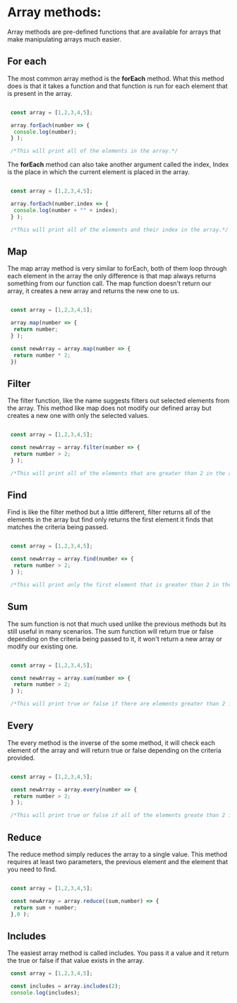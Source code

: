# Array methods:
Array methods are pre-defined functions that are available for arrays that make manipulating arrays much easier.

## For each
The most common array method is the **forEach** method. What this method does is that it takes a function and that function is run for each element that is present in the array.

```jsx

 const array = [1,2,3,4,5];

 array.forEach(number => {
  console.log(number);
 } );

 /*This will print all of the elements in the array.*/

```

The **forEach** method can also take another argument called the index, Index is the place in which the current element is placed in the array.

```jsx

 const array = [1,2,3,4,5];

 array.forEach(number,index => {
  console.log(number + "" + index);
 } );

 /*This will print all of the elements and their index in the array.*/

```

## Map
The map array method is very similar to forEach, both of them loop through each element in the array the only difference is that map always returns something from our function call. The map function doesn't return our array, it creates a new array and returns the new one to us.

```jsx

 const array = [1,2,3,4,5];

 array.map(number => {
  return number;
 } );

 const newArray = array.map(number => {
  return number * 2;
 })

```

## Filter
The filter function, like the name suggests filters out selected elements from the array. This method like map does not modify our defined array but creates a new one with only the selected values.

```jsx

 const array = [1,2,3,4,5];

 const newArray = array.filter(number => {
  return number > 2;
 } );

 /*This will print all of the elements that are greater than 2 in the array.*/

```

## Find
Find is like the filter method but a little different, filter returns all of the elements in the array but find only returns the first element it finds that matches the criteria being passed.

```jsx

 const array = [1,2,3,4,5];

 const newArray = array.find(number => {
  return number > 2;
 } );

 /*This will print only the first element that is greater than 2 in the array.*/

```

## Sum
The sum function is not that much used unlike the previous methods but its still useful in many scenarios. The sum function will return true or false depending on the criteria being passed to it, it won't return a new array or modify our existing one.

```jsx

 const array = [1,2,3,4,5];

 const newArray = array.sum(number => {
  return number > 2;
 } );

 /*This will print true or false if there are elements greater than 2 in the array.*/

```

## Every
The every method is the inverse of the some method, it will check each element of the array and will return true or false depending on the criteria provided.

```jsx

 const array = [1,2,3,4,5];

 const newArray = array.every(number => {
  return number > 2;
 } );

 /*This will print true or false if all of the elements greate than 2 in the array.*/

```

## Reduce
The reduce method simply reduces the array to a single value. This method requires at least two parameters, the previous element and the element that you need to find.

```jsx

 const array = [1,2,3,4,5];

 const newArray = array.reduce((sum,number) => {
  return sum + number;
 },0 );


```

## Includes
The easiest array method is called includes. You pass it a value and it return the true or false if that value exists in the array.

```jsx
 const array = [1,2,3,4,5];

 const includes = array.includes(2);
 console.log(includes);

```
